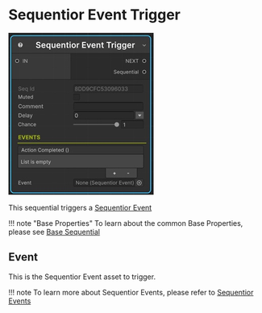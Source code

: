 # Sequentior Event Trigger

![Seq Event Trigger](/img/sequential_seqeventtrigger.jpg)

This sequential triggers a [Sequentior Event](../../sequentiorevent.md)

!!! note "Base Properties"
    To learn about the common Base Properties, please see [Base Sequential](../sequential_base.md)

## Event

This is the Sequentior Event asset to trigger.

!!! note
    To learn more about Sequentior Events, please refer to [Sequentior Events](../../sequentiorevent.md)